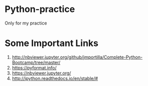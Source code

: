 # Python-practice
Only for my practice

# Some Important Links
1. http://nbviewer.jupyter.org/github/jmportilla/Complete-Python-Bootcamp/tree/master/
2. https://pyformat.info/
3. https://nbviewer.jupyter.org/
4. http://ipython.readthedocs.io/en/stable/#
